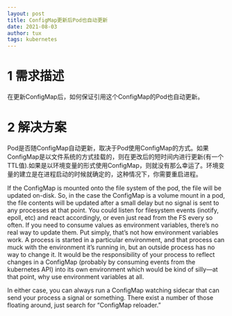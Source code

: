 ```yaml
---
layout: post
title: ConfigMap更新后Pod也自动更新
date: 2021-08-03
author: tux
tags: kubernetes
---
```


# 1 需求描述

在更新ConfigMap后，如何保证引用这个ConfigMap的Pod也自动更新。

# 2 解决方案

Pod是否随ConfigMap自动更新，取决于Pod使用ConfigMap的方式。如果ConfigMap是以文件系统的方式挂载的，则在更改后的短时间内进行更新(有一个TTL值).如果是以环境变量的形式使用ConfigMap，则就没有那么幸运了。环境变量的建立是在进程启动的时候就确定的，这种情况下，你需要重启进程。

If the ConfigMap is mounted onto the file system of the pod, the file will be updated on-disk. So, in the case the ConfigMap is a volume mount in a pod, the file contents will be updated after a small delay but no signal is sent to any processes at that point. You could listen for filesystem events (inotify, epoll, etc) and react accordingly, or even just read from the FS every so often. If you need to consume values as environment variables, there’s no real way to update them. Put simply, that’s not how environment variables work. A process is started in a particular environment, and that process can muck with the environment it’s running in, but an outside process has no way to change it. It would be the responsibility of your process to reflect changes in a ConfigMap (probably by consuming events from the kubernetes API) into its own environment which would be kind of silly—at that point, why use environment variables at all.

In either case, you can always run a ConfigMap watching sidecar that can send your process a signal or something. There exist a number of those floating around, just search for “ConfigMap reloader.”

